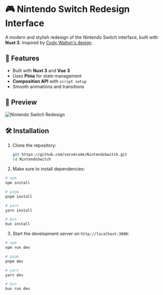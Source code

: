 # 🎮 Nintendo Switch Redesign Interface

A modern and stylish redesign of the Nintendo Switch interface, built with **Nuxt 3**. Inspired by [Cody Walton's design](https://www.figma.com/community/file/1130519906867889307).

## 🚀 Features

- Built with **Nuxt 3** and **Vue 3**
- Uses **Pinia** for state management
- **Composition API** with `script setup`
- Smooth animations and transitions

## 📸 Preview

![Nintendo Switch Redesign](https://www.figma.com/community/resource/f0664366-2145-4c11-8578-170e62cc50f5/thumbnail)

## 🛠 Installation

1. Clone the repository:
   ```bash
   git https://github.com/varo4code/NintendoSwitch.git
   cd NintendoSwitch

2. Make sure to install dependencies:

```bash
# npm
npm install

# pnpm
pnpm install

# yarn
yarn install

# bun
bun install
```

3. Start the development server on `http://localhost:3000`:

```bash
# npm
npm run dev

# pnpm
pnpm dev

# yarn
yarn dev

# bun
bun run dev
```
